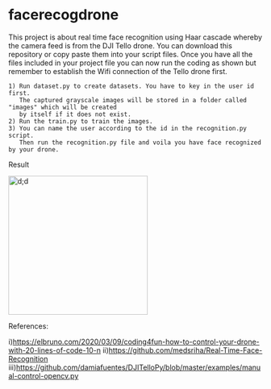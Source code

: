 # facerecogdrone
This project is about real time face recognition using Haar cascade whereby the camera feed is from the DJI Tello drone. You can download this repository or copy paste them into your script files. Once you have all the files included in your project file you can now run the coding as shown but remember to establish the Wifi connection of the Tello drone first.
    
    1) Run dataset.py to create datasets. You have to key in the user id first. 
       The captured grayscale images will be stored in a folder called "images" which will be created 
       by itself if it does not exist.
    2) Run the train.py to train the images.
    3) You can name the user according to the id in the recognition.py script. 
       Then run the recognition.py file and voila you have face recognized by your drone.

Result

<img width="276" alt="d;d" src="https://user-images.githubusercontent.com/88258712/134495611-4a83badf-9093-40ac-8212-f982422e58ba.PNG">


References: 

i)https://elbruno.com/2020/03/09/coding4fun-how-to-control-your-drone-with-20-lines-of-code-10-n
ii)https://github.com/medsriha/Real-Time-Face-Recognition 
iii)https://github.com/damiafuentes/DJITelloPy/blob/master/examples/manual-control-opencv.py
